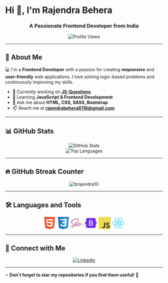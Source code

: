 # Hi 👋, I'm Rajendra Behera

<h3 align="center">A Passionate Frontend Developer from India</h3>

<p align="center">
  <img src="https://komarev.com/ghpvc/?username=BRajendra10&label=Profile%20Views&color=0e75b6&style=flat" alt="Profile Views" />
</p>

---

## 🚀 About Me
💻 I'm a **Frontend Developer** with a passion for creating **responsive** and **user-friendly** web applications. I love solving logic-based problems and continuously improving my skills.

- 🔭 Currently working on **[JS-Questions](https://github.com/BRajendra10/JS-Questions)**
- 🌱 Learning **JavaScript & Frontend Development**
- 💬 Ask me about **HTML, CSS, SASS, Bootstrap**
- 📫 Reach me at **rajendrabehera8116@gmail.com**

---

## 📊 GitHub Stats
<div align="center">
  <img src="https://github-readme-stats.vercel.app/api?username=BRajendra10&show_icons=true&theme=radical" alt="GitHub Stats"/>
  <br>
  <img src="https://github-readme-stats.vercel.app/api/top-langs/?username=BRajendra10&layout=compact&theme=dracula" alt="Top Languages"/>
</div>

---

## 🔥 GitHub Streak Counter
<div align="center">
  <p><img align="center" src="https://github-readme-streak-stats.herokuapp.com/?user=brajendra10&" alt="brajendra10" /></p>
</div>

---

## 🛠️ Languages and Tools
<p align="center">
  <img src="https://raw.githubusercontent.com/devicons/devicon/master/icons/html5/html5-original.svg" alt="HTML5" width="40" height="40"/>
  <img src="https://raw.githubusercontent.com/devicons/devicon/master/icons/css3/css3-original.svg" alt="CSS3" width="40" height="40"/>
  <img src="https://raw.githubusercontent.com/devicons/devicon/master/icons/sass/sass-original.svg" alt="SASS" width="40" height="40"/>
  <img src="https://raw.githubusercontent.com/devicons/devicon/master/icons/bootstrap/bootstrap-plain.svg" alt="Bootstrap" width="40" height="40"/>
  <img src="https://raw.githubusercontent.com/devicons/devicon/master/icons/javascript/javascript-original.svg" alt="JavaScript" width="40" height="40"/>
  <img src="https://raw.githubusercontent.com/devicons/devicon/master/icons/react/react-original.svg" alt="React" width="40" height="40"/>
</p>

---

## 🔗 Connect with Me
<p align="center">
  <a href="https://www.linkedin.com/in/rajendra-behera" target="_blank">
    <img src="https://raw.githubusercontent.com/rahuldkjain/github-profile-readme-generator/master/src/images/icons/Social/linked-in-alt.svg" alt="LinkedIn" width="40" height="40"/>
  </a>
</p>

---

⭐ **Don't forget to star my repositories if you find them useful!** 🚀
